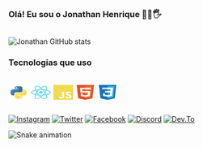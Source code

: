 ### Olá! Eu sou o Jonathan Henrique 👨‍💻🖐️
##

![Jonathan GitHub stats](https://github-readme-stats.vercel.app/api?username=oJonathanrick&show_icons=true&theme=dracula)



### Tecnologias que uso

<div style="display: inline_block"><br>
  <img align="center" alt="Rafa-Python" height="30" width="40" src="https://raw.githubusercontent.com/devicons/devicon/master/icons/python/python-original.svg">
  <img align="center" alt="Rafa-React" height="30" width="40" src="https://raw.githubusercontent.com/devicons/devicon/master/icons/react/react-original.svg">
  <img align="center" alt="Rafa-Js" height="30" width="40" src="https://raw.githubusercontent.com/devicons/devicon/master/icons/javascript/javascript-plain.svg">
  <img align="center" alt="Rafa-HTML" height="30" width="40" src="https://raw.githubusercontent.com/devicons/devicon/master/icons/html5/html5-original.svg">
  <img align="center" alt="Rafa-CSS" height="30" width="40" src="https://raw.githubusercontent.com/devicons/devicon/master/icons/css3/css3-original.svg">
</div>

## 
[![Instagram](https://img.shields.io/badge/Instagram-E4405F?style=for-the-badge&logo=instagram&logoColor=white)](https://www.instagram.com/jonathan_henriquew/)
[![Twitter](https://img.shields.io/badge/Twitter-1DA1F2?style=for-the-badge&logo=twitter&logoColor=white)](https://twitter.com/ojonathanrick)
[![Facebook](https://img.shields.io/badge/Facebook-1877F2?style=for-the-badge&logo=facebook&logoColor=white)](https://www.facebook.com/jonathanrickw/)
[![Discord](https://img.shields.io/badge/Discord-7289DA?style=for-the-badge&logo=discord&logoColor=white)](https://discord.com/channels/jonathanricky#7543)
[![Dev.To](https://img.shields.io/badge/dev.to-0A0A0A?style=for-the-badge&logo=dev.to&logoColor=white)](https://dev.to/ojonathanrick)

![Snake animation](https://github.com/ojonathanrick/ojonathanrick/blob/output/github-contribution-grid-snake.svg)
 
